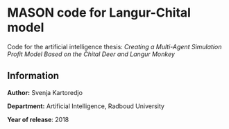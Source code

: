 # MASON code for Langur-Chital model

Code for the artificial intelligence thesis: *Creating a Multi-Agent Simulation Profit Model Based on the Chital Deer and Langur Monkey*

## Information

**Author:** Svenja Kartoredjo

**Department:** Artificial Intelligence, Radboud University 

**Year of release**: 2018

